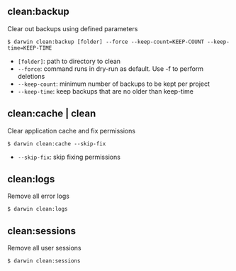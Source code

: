 clean:backup
------------
Clear out backups using defined parameters

```
$ darwin clean:backup [folder] --force --keep-count=KEEP-COUNT --keep-time=KEEP-TIME
```

- `[folder]`: path to directory to clean
- `--force`: command runs in dry-run as default. Use -f to perform deletions
- `--keep-count`: minimum number of backups to be kept per project
- `--keep-time`: keep backups that are no older than keep-time


clean:cache | clean
-------------------
Clear application cache and fix permissions

```
$ darwin clean:cache --skip-fix
```

- `--skip-fix`: skip fixing permissions


clean:logs
----------
Remove all error logs

```
$ darwin clean:logs
```


clean:sessions
--------------
Remove all user sessions

```
$ darwin clean:sessions
```
